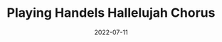 ---
title: "Playing Handels Hallelujah Chorus" 
date: 2022-07-11
# last_modified_at: 22-07-28T02:08 
categories:
  - Instrumental
  - Personal
# toc: false
# toc_sticky: false
tags:
  - Keyboard
  - Classicals
  - Hymns
header:
  image: /assets/images/blog/hallelujah-chorus.png
#   og_image: /assets/images/names-list-with-react-and-typescript-social-share.jpg
excerpt: "Handels Hallelujah Chorus: Can I really play it?"
---